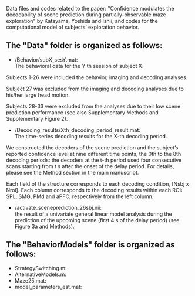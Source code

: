 Data files and codes related to the paper: "Confidence modulates the decodability of scene prediction during partially-observable maze exploration" by Katayama, Yoshida and Ishii, and codes for the computational model of subjects’ exploration behavior.

## The "Data" folder is organized as follows:  
 * /Behavior/subX_sesY.mat:  
  The behavioral data for the Y th session of subject X.  
  
  Subjects 1-26 were included the behavior, imaging and decoding analyses.
  
  Subject 27 was excluded from the imaging and decoding analyses due to his/her large head motion.
  
  Subjects 28-33 were excluded from the analyses due to their low scene prediction performance (see also Supplementary Methods and Supplementary Figure 2).
  
 * /Decoding_results/Xth_decoding_period_result.mat:  
  The time-series decoding results for the X-th decoding period.
  
  We constructed the decoders of the scene prediction and the subject’s reported confidence level at nine different time points, the 0th to the 8th decoding periods: the decoders at the t-th period used four consecutive scans starting from t s after the onset of the delay period. For details, please see the Method section in the main manuscript.
  
  Each field of the structure corresponds to each decoding condition, [Nsbj x Nroi]. Each column corresponds to the decoding results within each ROI: SPL, SMG, PMd and aPFC, respectively from the left column.
  
 * /activate_sceneprediction_26sbj.nii:  
 the result of a univariate general linear model analysis during the prediction of the upcoming scene (first 4 s of the delay period) (see Figure 3a and Methods).  
  
## The "BehaviorModels" folder is organized as follows:  
* StrategySwitching.m:  
* AlternativeModels.m:  
* Maze25.mat:  
* model_parameters_est.mat:  
